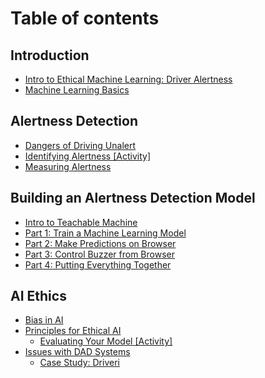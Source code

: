# Table of contents

## Introduction

* [Intro to Ethical Machine Learning: Driver Alertness](README.md)
* [Machine Learning Basics](introduction/machine-learning-basics.md)

## Alertness Detection

* [Dangers of Driving Unalert](alertness-detection/dangers-of-driving-unalert.md)
* [Identifying Alertness \[Activity\]](alertness-detection/identifying-alertness-activity.md)
* [Measuring Alertness](alertness-detection/measuring-alertness.md)

## Building an Alertness Detection Model

* [Intro to Teachable Machine](building-an-alertness-detection-model/intro-to-teachable-machine.md)
* [Part 1: Train a Machine Learning Model](building-an-alertness-detection-model/part-1-train-a-machine-learning-model.md)
* [Part 2: Make Predictions on Browser](building-an-alertness-detection-model/part-2-make-predictions-on-browser.md)
* [Part 3: Control Buzzer from Browser](building-an-alertness-detection-model/part-3-control-buzzer-from-browser.md)
* [Part 4: Putting Everything Together](building-an-alertness-detection-model/part-4-putting-everything-together.md)

## AI Ethics

* [Bias in AI](ai-ethics/bias-in-ai.md)
* [Principles for Ethical AI](ai-ethics/principles-for-ethical-ai/README.md)
  * [Evaluating Your Model \[Activity\]](ai-ethics/principles-for-ethical-ai/evaluating-your-model-activity.md)
* [Issues with DAD Systems](ai-ethics/issues-with-dad-systems/README.md)
  * [Case Study: Driveri](ai-ethics/issues-with-dad-systems/case-study-driveri.md)
